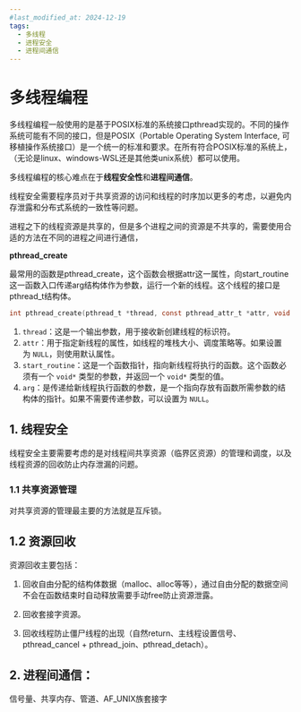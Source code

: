 ```yaml
---
#last_modified_at: 2024-12-19
tags:
  - 多线程
  - 进程安全
  - 进程间通信
---
```

# 多线程编程

多线程编程一般使用的是基于POSIX标准的系统接口pthread实现的。不同的操作系统可能有不同的接口，但是POSIX（Portable Operating System Interface, 可移植操作系统接口）是一个统一的标准和要求。在所有符合POSIX标准的系统上，（无论是linux、windows-WSL还是其他类unix系统）都可以使用。

多线程编程的核心难点在于**线程安全性**和**进程间通信**。

线程安全需要程序员对于共享资源的访问和线程的时序加以更多的考虑，以避免内存泄露和分布式系统的一致性等问题。

进程之下的线程资源是共享的，但是多个进程之间的资源是不共享的，需要使用合适的方法在不同的进程之间进行通信，

**pthread_create**

最常用的函数是pthread_create，这个函数会根据attr这一属性，向start_routine这一函数入口传递arg结构体作为参数，运行一个新的线程。这个线程的接口是pthread_t结构体。

```c
int pthread_create(pthread_t *thread, const pthread_attr_t *attr, void *(*start_routine)(void*), void *arg);
```

1. `thread`：这是一个输出参数，用于接收新创建线程的标识符。
2. `attr`：用于指定新线程的属性，如线程的堆栈大小、调度策略等。如果设置为 `NULL`，则使用默认属性。
3. `start_routine`：这是一个函数指针，指向新线程将执行的函数。这个函数必须有一个 `void*` 类型的参数，并返回一个 `void*` 类型的值。
4. `arg`：是传递给新线程执行函数的参数，是一个指向存放有函数所需参数的结构体的指针。如果不需要传递参数，可以设置为 `NULL`。

## 1. 线程安全

线程安全主要需要考虑的是对线程间共享资源（临界区资源）的管理和调度，以及线程资源的回收防止内存泄漏的问题。

### 1.1 共享资源管理

对共享资源的管理最主要的方法就是互斥锁。

## 1.2 资源回收

资源回收主要包括：

1. 回收自由分配的结构体数据（malloc、alloc等等），通过自由分配的数据空间不会在函数结束时自动释放需要手动free防止资源泄露。

2. 回收套接字资源。

3. 回收线程防止僵尸线程的出现（自然return、主线程设置信号、pthread_cancel + pthread_join、pthread_detach）。

## 2. 进程间通信：

信号量、共享内存、管道、AF_UNIX族套接字
